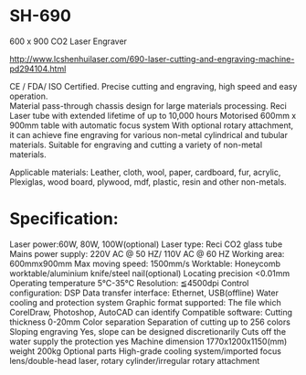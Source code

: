 # SH-690
600 x 900 CO2 Laser Engraver

http://www.lcshenhuilaser.com/690-laser-cutting-and-engraving-machine-pd294104.html


CE / FDA/ ISO Certified. 
Precise cutting and engraving, high speed and easy operation.  
Material pass-through chassis design for large materials processing. 
Reci Laser tube with extended lifetime of up to 10,000 hours
Motorised 600mm x 900mm table with automatic focus system
With optional rotary attachment, it can achieve fine engraving for various non-metal cylindrical and tubular materials. 
Suitable for engraving and cutting a variety of non-metal materials.

Applicable materials:
Leather, cloth, wool, paper, cardboard, fur, acrylic, Plexiglas, wood board, plywood, mdf, plastic, resin and other non-metals.

# Specification:

Laser power:60W, 80W, 100W(optional)
Laser type:	Reci CO2 glass tube
Mains power supply:	220V AC @ 50 HZ/ 110V AC @ 60 HZ
Working area:	600mmx900mm
Max moving speed:	1500mm/s
Worktable:	Honeycomb worktable/aluminium knife/steel nail(optional)
Locating precision	<0.01mm
Operating temperature	5℃-35℃
Resolution:	≦4500dpi
Control configuration: DSP
Data transfer interface: Ethernet, USB(offline)
Water cooling and protection system
Graphic format supported:	The file which CorelDraw, Photoshop, AutoCAD can identify
Compatible software:
Cutting thickness	0-20mm 
Color separation	Separation of cutting up to 256 colors
Sloping engraving	Yes, slope can be designed discretionarily
Cuts off the water supply the protection	yes
Machine dimension	1770x1200x1150(mm)
weight	200kg
Optional parts	High-grade cooling system/imported focus lens/double-head laser, rotary cylinder/irregular rotary attachment 
